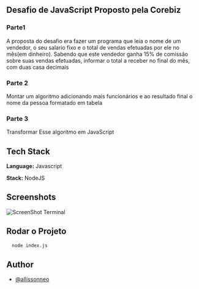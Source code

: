 
## Desafio de JavaScript Proposto pela Corebiz
### Parte1
A proposta do desafio era fazer um programa que leia o nome de um vendedor, o seu salario fixo e o total de vendas efetuadas por ele no mês(em dinheiro). Sabendo que este vendedor ganha 15% de comissão sobre suas vendas efetuadas, informar o total a receber no final do mês, com duas casa decimais
### Parte 2
Montar um algoritmo adicionando mais funcionários e ao resultado final o nome da pessoa formatado em tabela

### Parte 3
Transformar Esse algoritmo em JavaScript
  
## Tech Stack

**Language:** Javascript

**Stack:** NodeJS

  
## Screenshots

![ScreenShot Terminal](https://i.imgur.com/mogWPDW.png)

## Rodar o Projeto
```bash
  node index.js
```

## Author

- [@allissonneo](https://www.github.com/allissonneo)

  
